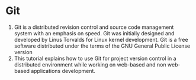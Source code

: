 # Git

1. Git is a distributed revision control and source code management system with an emphasis on speed. Git was initially designed and developed by Linus Torvalds for Linux kernel development. Git is a free software distributed under the terms of the GNU General Public License version 
2. This tutorial explains how to use Git for project version control in a distributed environment while working on web-based and non web-based applications development.
